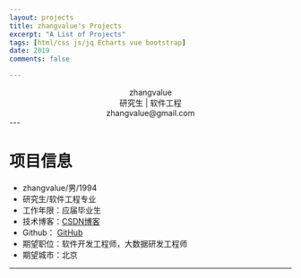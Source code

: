 ```yaml
---
layout: projects
title: zhangvalue's Projects
excerpt: "A List of Projects"
tags: [html/css js/jq Echarts vue bootstrap]
date: 2019
comments: false

---
```


<center>zhangvalue</center>
<center> 研究生 | 软件工程</center>
<center>zhangvalue@gmail.com</center>
---

# 项目信息

 - zhangvalue/男/1994
 - 研究生/软件工程专业
 - 工作年限：应届毕业生
 - 技术博客：[CSDN博客](http://blog.csdn.net/zhangvalue)
 - Github： [GitHub](https://github.com/zhangvalue) 
 - 期望职位：软件开发工程师，大数据研发工程师
 - 期望城市：北京
 
 
---

